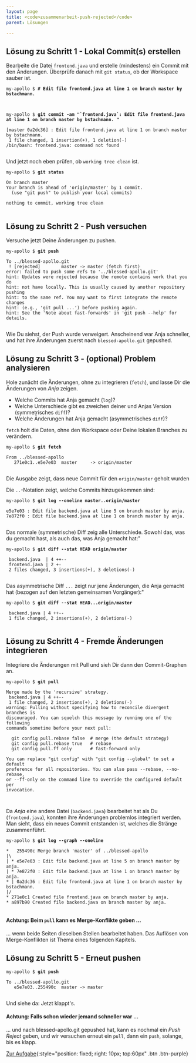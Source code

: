 ```yaml
---
layout: page
title: <code>zusammenarbeit-push-rejected</code>
parent: Lösungen

---
```

## Lösung zu Schritt 1 - Lokal Commit(s) erstellen

Bearbeite die Datei `frontend.java` und erstelle (mindestens) ein Commit mit den Änderungen.
Überprüfe danach mit `git status`, ob der Workspace sauber ist.


<pre><code>my-apollo $ <b># Edit file frontend.java at line 1 on branch master by bstachmann.</b><br><br><br></code></pre>



<pre><code>my-apollo $ <b>git commit -am &quot;`frontend.java`: Edit file frontend.java at line 1 on branch master by bstachmann. &quot;</b><br><br>[master 0a2dc36] : Edit file frontend.java at line 1 on branch master by bstachmann.<br> 1 file changed, 1 insertion(+), 1 deletion(-)<br>/bin/bash: frontend.java: command not found<br><br></code></pre>


Und jetzt noch eben prüfen, ob `working tree clean` ist.


<pre><code>my-apollo $ <b>git status</b><br><br>On branch master<br>Your branch is ahead of 'origin/master' by 1 commit.<br>  (use &quot;git push&quot; to publish your local commits)<br><br>nothing to commit, working tree clean<br><br></code></pre>


## Lösung zu Schritt 2 - Push versuchen

Versuche jetzt Deine Änderungen zu pushen.


<pre><code>my-apollo $ <b>git push</b><br><br>To ../blessed-apollo.git<br> ! [rejected]        master -&gt; master (fetch first)<br>error: failed to push some refs to '../blessed-apollo.git'<br>hint: Updates were rejected because the remote contains work that you do<br>hint: not have locally. This is usually caused by another repository pushing<br>hint: to the same ref. You may want to first integrate the remote changes<br>hint: (e.g., 'git pull ...') before pushing again.<br>hint: See the 'Note about fast-forwards' in 'git push --help' for details.<br><br></code></pre>


Wie Du siehst, der Push wurde verweigert. 
Anscheinend war Anja schneller,
und hat ihre Änderungen zuerst nach `blessed-apollo.git` gepushed.

## Lösung zu Schritt 3 - (optional) Problem analysieren

Hole zunächt die Änderungen, ohne zu integrieren (`fetch`),
und lasse Dir die Änderungen von *Anja* zeigen.
 
 * Welche Commits hat Anja gemacht (`log`)?
 * Welche Unterschiede gibt es zweichen deiner und Anjas Version (symmetrisches `diff`)?
 * Welche Änderungen hat Anja gemacht (asymmetrisches `diff`)?

`fetch` holt die Daten, ohne den Workspace oder Deine lokalen Branches zu verändern.


<pre><code>my-apollo $ <b>git fetch</b><br><br>From ../blessed-apollo<br>   271e0c1..e5e7e03  master     -&gt; origin/master<br><br></code></pre>


Die Ausgabe zeigt, dass neue Commit für den `origin/master` geholt wurden

Die `..`-Notation zeigt, welche Commits hinzugekommen sind:


<pre><code>my-apollo $ <b>git log --oneline master..origin/master</b><br><br>e5e7e03 : Edit file backend.java at line 5 on branch master by anja.<br>7e872f0 : Edit file backend.java at line 1 on branch master by anja.<br><br></code></pre>


Das normale (symmetrische) Diff zeig alle Unterschiede. 
Sowohl das, was du gemacht hast, als auch das, was Anja gemacht hat:"


<pre><code>my-apollo $ <b>git diff --stat HEAD origin/master</b><br><br> backend.java  | 4 ++--<br> frontend.java | 2 +-<br> 2 files changed, 3 insertions(+), 3 deletions(-)<br><br></code></pre>


Das asymmetrische Diff `...` zeigt nur jene Änderungen,
die Anja gemacht hat
(bezogen auf den letzten gemeinsamen Vorgänger):"


<pre><code>my-apollo $ <b>git diff --stat HEAD...origin/master</b><br><br> backend.java | 4 ++--<br> 1 file changed, 2 insertions(+), 2 deletions(-)<br><br></code></pre>


## Lösung zu Schritt 4 - Fremde Änderungen integrieren

Integriere die Änderungen mit Pull und sieh Dir dann den Commit-Graphen an.


<pre><code>my-apollo $ <b>git pull</b><br><br>Merge made by the 'recursive' strategy.<br> backend.java | 4 ++--<br> 1 file changed, 2 insertions(+), 2 deletions(-)<br>warning: Pulling without specifying how to reconcile divergent branches is<br>discouraged. You can squelch this message by running one of the following<br>commands sometime before your next pull:<br><br>  git config pull.rebase false  # merge (the default strategy)<br>  git config pull.rebase true   # rebase<br>  git config pull.ff only       # fast-forward only<br><br>You can replace &quot;git config&quot; with &quot;git config --global&quot; to set a default<br>preference for all repositories. You can also pass --rebase, --no-rebase,<br>or --ff-only on the command line to override the configured default per<br>invocation.<br><br><br></code></pre>


Da *Anja* eine andere Datei (`backend.java`) bearbeitet hat als Du (`frontend.java`),
konnten ihre Änderungen problemlos integriert werden.
Man sieht, dass ein neues Commit entstanden ist,
welches die Stränge zusammenführt.


<pre><code>my-apollo $ <b>git log --graph --oneline</b><br><br>*   255490c Merge branch 'master' of ../blessed-apollo<br>|\  <br>| * e5e7e03 : Edit file backend.java at line 5 on branch master by anja.<br>| * 7e872f0 : Edit file backend.java at line 1 on branch master by anja.<br>* | 0a2dc36 : Edit file frontend.java at line 1 on branch master by bstachmann.<br>|/  <br>* 271e0c1 Created file frontend.java on branch master by anja.<br>* a897b90 Created file backend.java on branch master by anja.<br><br></code></pre>


#### Achtung: Beim `pull` kann es Merge-Konflikte geben ...

... wenn beide Seiten dieselben Stellen bearbeitet haben.
Das Auflösen von Merge-Konflikten ist Thema eines folgenden Kapitels.

## Lösung zu Schritt 5 - Erneut pushen

                    


<pre><code>my-apollo $ <b>git push</b><br><br>To ../blessed-apollo.git<br>   e5e7e03..255490c  master -&gt; master<br><br></code></pre>


Und siehe da: Jetzt klappt's.

#### Achtung: Falls schon wieder jemand schneller war ...

... und nach blessed-apollo.git gepushed hat,
kann es nochmal ein *Push Reject* geben,
und wir versuchen erneut ein `pull`, dann ein `push`,
solange, bis es klapp.

[Zur Aufgabe](aufgabe-zusammenarbeit-push-rejected.md){:style="position: fixed; right: 10px; top:60px" .btn .btn-purple}

